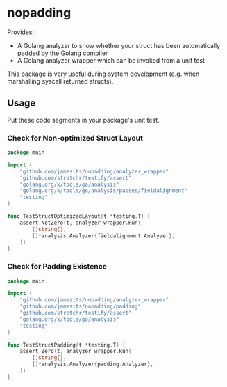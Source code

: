 # nopadding

Provides:
- A Golang analyzer to show whether your struct has been automatically padded by the Golang compiler
- A Golang analyzer wrapper which can be invoked from a unit test

This package is very useful during system development (e.g. when marshalling syscall returned structs).

## Usage

Put these code segments in your package's unit test.

### Check for Non-optimized Struct Layout

```go
package main

import (
	"github.com/jamesits/nopadding/analyzer_wrapper"
	"github.com/stretchr/testify/assert"
	"golang.org/x/tools/go/analysis"
	"golang.org/x/tools/go/analysis/passes/fieldalignment"
	"testing"
)

func TestStructOptimizedLayout(t *testing.T) {
	assert.NotZero(t, analyzer_wrapper.Run(
		[]string{},
		[]*analysis.Analyzer{fieldalignment.Analyzer},
	))
}

```

### Check for Padding Existence

```go
package main

import (
	"github.com/jamesits/nopadding/analyzer_wrapper"
	"github.com/jamesits/nopadding/padding"
	"github.com/stretchr/testify/assert"
	"golang.org/x/tools/go/analysis"
	"testing"
)

func TestStructPadding(t *testing.T) {
	assert.Zero(t, analyzer_wrapper.Run(
		[]string{},
		[]*analysis.Analyzer{padding.Analyzer},
	))
}
```
